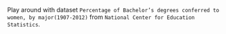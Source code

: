 Play around with dataset `Percentage of Bachelor’s degrees conferred to women, by major(1907-2012)` from `National Center for Education Statistics`.

